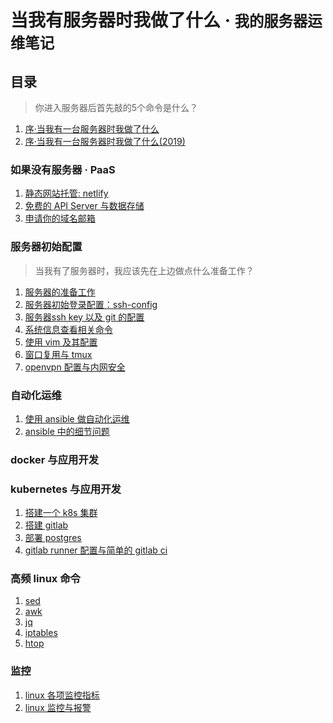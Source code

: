 # 当我有服务器时我做了什么 · <small>我的服务器运维笔记</small>

## 目录

> 你进入服务器后首先敲的5个命令是什么？

1. [序·当我有一台服务器时我做了什么]()
1. [序·当我有一台服务器时我做了什么(2019)]()

### 如果没有服务器 · PaaS

1. [静态网站托管: netlify]()
1. [免费的 API Server 与数据存储]()
1. [申请你的域名邮箱]()

### 服务器初始配置

> 当我有了服务器时，我应该先在上边做点什么准备工作？

1. [服务器的准备工作]()
1. [服务器初始登录配置：ssh-config](https://github.com/shfshanyue/op-note/blob/master/init.md)
1. [服务器ssh key 以及 git 的配置](https://github.com/shfshanyue/op-note/blob/master/ssh-setting.md)
1. [系统信息查看相关命令](https://github.com/shfshanyue/op-note/blob/master/system-info.md)
1. [使用 vim 及其配置](https://github.com/shfshanyue/op-note/blob/master/vim-config.md)
1. [窗口复用与 tmux](https://github.com/shfshanyue/op-note/blob/master/tmux-config.md)
1. [openvpn 配置与内网安全](https://github.com/shfshanyue/op-note/blob/master/vpn-config.md)

### 自动化运维

1. [使用 ansible 做自动化运维](https://github.com/shfshanyue/op-note/blob/master/ansible-guide.md)
1. [ansible 中的细节问题](https://github.com/shfshanyue/op-note/blob/master/ansible-problem.md)

### docker 与应用开发

### kubernetes 与应用开发

1. [搭建一个 k8s 集群]()
1. [搭建 gitlab]()
1. [部署 postgres]()
1. [gitlab runner 配置与简单的 gitlab ci]()

### 高频 linux 命令

1. [sed](https://github.com/shfshanyue/op-note/blob/master/linux-sed.md)
1. [awk](https://github.com/shfshanyue/op-note/blob/master/linux-awk.md)
1. [jq](https://github.com/shfshanyue/op-note/blob/master/jq.md)
1. [iptables](https://github.com/shfshanyue/op-note/blob/master/iptables.md)
1. [htop](https://github.com/shfshanyue/op-note/blob/master/htop.md)

### 监控

1. [linux 各项监控指标](https://github.com/shfshanyue/op-note/blob/master/linux-monitor.md)
1. [linux 监控与报警]()
